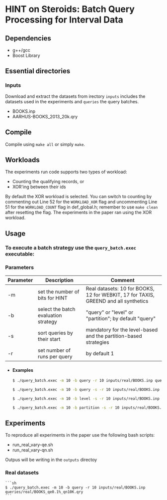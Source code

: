 # HINT on Steroids: Batch Query Processing for Interval Data


## Dependencies
- g++/gcc
- Boost Library 


## Essential directories

### Inputs
Download and extract the datasets from irectory  ```inputs``` includes the datasets used in the experiments and ```queries``` the query batches. 
- BOOKS.inp
- AARHUS-BOOKS_2013_20k.qry


## Compile
Compile using ```make all``` or simply ```make```.


## Workloads
The experiments run code supports two types of workload:
- Counting the qualifying records, or
- XOR'ing between their ids

By default the XOR workload is selected. You can switch to counting by commenting out Line 52 for the ``WORKLOAD_XOR`` flag and uncommenting Line 51 for the `WORKLOAD_COUNT` flag in def_global.h; remember to use `make clean` after resetting the flag.
The experiments in the paper ran using the XOR workload.


## Usage

### To execute a batch strategy use the ``query_batch.exec`` executable:

### Parameters
| Parameter | Description | Comment |
| ------ | ------ | ------ |
| -m | set the number of bits for HINT | Real datasets: 10 for BOOKS, 12 for WEBKIT, 17 for TAXIS, GREEND and all synthetics|
| -b | select the batch evaluation strategy | "query" or "level" or "partition"; by default "query" |
| -s | sort queries by their start | mandatory for the level-based and the partition-based strategies |
| -r | set number of runs per query | by default 1 |

- #### Examples

    ```sh QUERY-based
    $ ./query_batch.exec -m 10 -b query -r 10 inputs/real/BOOKS.inp queries/real/BOOKS_qe0.1%_qn10K.qry
    ```
    ```sh QUERY-based with sorting
    $ ./query_batch.exec -m 10 -b query -s -r 10 inputs/real/BOOKS.inp queries/real/BOOKS_qe0.1%_qn10K.qry
    ```
    ```sh LEVEL-based with sorting
    $ ./query_batch.exec -m 10 -b level -s -r 10 inputs/real/BOOKS.inp queries/real/BOOKS_qe0.1%_qn10K.qry
    ```
    ```sh PARTITION-based with sorting
    $ ./query_batch.exec -m 10 -b partition -s -r 10 inputs/real/BOOKS.inp queries/real/BOOKS_qe0.1%_qn10K.qry
    ```

## Experiments

To reproduce all experiments in the paper use the following bash scripts:
- run_real_vary-qe.sh
- run_real_vary-qn.sh 

Outpus will be writing in the ```outputs``` directoy

### Real datasets

    ```sh
    $ ./query_batch.exec -m 10 -b query -r 10 inputs/real/BOOKS.inp queries/real/BOOKS_qe0.1%_qn10K.qry
    ```
